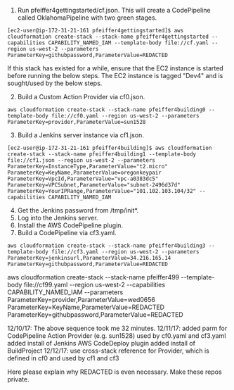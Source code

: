 1. Run pfeiffer4gettingstarted/cf.json. This will create a CodePipeline called OklahomaPipeline with two green stages.
```
[ec2-user@ip-172-31-21-161 pfeiffer4gettingstarted]$ aws cloudformation create-stack --stack-name pfeiffer4gettingstarted --capabilities CAPABILITY_NAMED_IAM --template-body file://cf.yaml --region us-west-2 --parameters ParameterKey=githubpassword,ParameterValue=REDACTED
```
If this stack has existed for a while, ensure that the EC2 instance is started before running the below steps. The EC2 instance is tagged "Dev4" and is sought/used by the below steps.

2. Build a Custom Action Provider via cf0.json. 
```
aws cloudformation create-stack --stack-name pfeiffer4building0 --template-body file://cf0.yaml --region us-west-2 --parameters ParameterKey=provider,ParameterValue=sun1528
```
3. Build a Jenkins server instance via cf1.json.
```
[ec2-user@ip-172-31-21-161 pfeiffer4building]$ aws cloudformation create-stack --stack-name pfeiffer4building1 --template-body file://cf1.json --region us-west-2 --parameters ParameterKey=InstanceType,ParameterValue="t2.micro" ParameterKey=KeyName,ParameterValue=oregonkeypair ParameterKey=VpcId,ParameterValue="vpc-a0383dc5" ParameterKey=VPCSubnet,ParameterValue="subnet-2496d37d" ParameterKey=YourIPRange,ParameterValue="101.102.103.104/32" --capabilities CAPABILITY_NAMED_IAM
```
4. Get the Jenkins password from /tmp/init\*.
5. Log into the Jenkins server.
6. Install the AWS CodePipeline plugin.
7. Build a CodePipeline via cf3.yaml.

```
aws cloudformation create-stack --stack-name pfeiffer4building3 --template-body file://cf3.yaml --region us-west-2 --parameters ParameterKey=jenkinsurl,ParameterValue=34.216.165.14  ParameterKey=githubpassword,ParameterValue=REDACTED

```

aws cloudformation create-stack --stack-name pfeiffer499 --template-body file://cf99.yaml --region us-west-2 --capabilities CAPABILITY_NAMED_IAM --parameters ParameterKey=provider,ParameterValue=wed0656 ParameterKey=KeyName,ParameterValue=REDACTED ParameterKey=githubpassword,ParameterValue=REDACTED

12/10/17: The above sequence took me 32 minutes.
12/11/17: added parm for CodePipeline Action Provider (e.g. sun1528) used by cf0.yaml and cf3.yaml
          added install of Jenkins AWS CodeDeploy plugin
          added install of BuildProject
12/12/17: use cross-stack reference for Provider, which is defined in cf0 and used by cf1 and cf3

Here please explain why REDACTED is even necessary.
Make these repos private.
